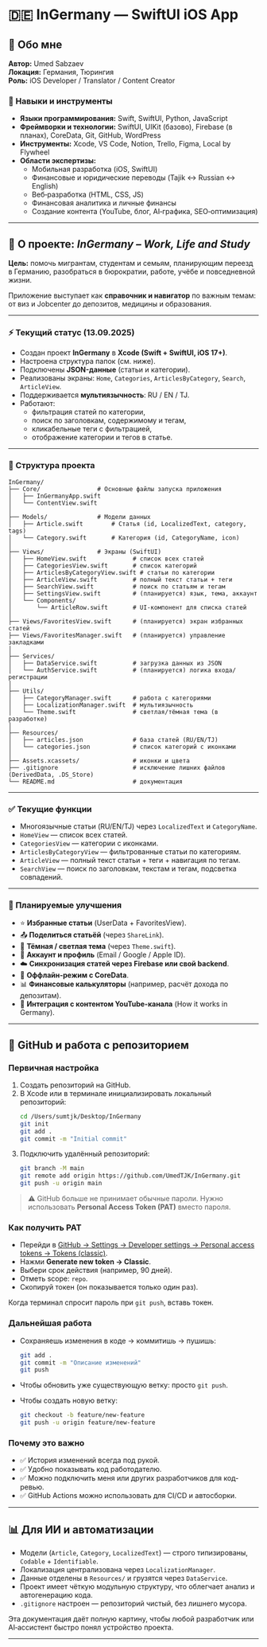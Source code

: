 # 🇩🇪 InGermany — SwiftUI iOS App

## 👤 Обо мне

**Автор:** Umed Sabzaev  
**Локация:** Германия, Тюрингия  
**Роль:** iOS Developer / Translator / Content Creator  

### 🔧 Навыки и инструменты
- **Языки программирования:** Swift, SwiftUI, Python, JavaScript  
- **Фреймворки и технологии:** SwiftUI, UIKit (базово), Firebase (в планах), CoreData, Git, GitHub, WordPress  
- **Инструменты:** Xcode, VS Code, Notion, Trello, Figma, Local by Flywheel  
- **Области экспертизы:**  
  - Мобильная разработка (iOS, SwiftUI)  
  - Финансовые и юридические переводы (Tajik ↔ Russian ↔ English)  
  - Веб‑разработка (HTML, CSS, JS)  
  - Финансовая аналитика и личные финансы  
  - Создание контента (YouTube, блог, AI‑графика, SEO‑оптимизация)  

---

## 📱 О проекте: *InGermany – Work, Life and Study*

**Цель:** помочь мигрантам, студентам и семьям, планирующим переезд в Германию, разобраться в бюрократии, работе, учёбе и повседневной жизни.  

Приложение выступает как **справочник и навигатор** по важным темам: от виз и Jobcenter до депозитов, медицины и образования.

---

### ⚡️ Текущий статус (13.09.2025)
- Создан проект **InGermany** в **Xcode (Swift + SwiftUI, iOS 17+)**.  
- Настроена структура папок (см. ниже).  
- Подключены **JSON-данные** (статьи и категории).  
- Реализованы экраны: `Home`, `Categories`, `ArticlesByCategory`, `Search`, `ArticleView`.  
- Поддерживается **мультиязычность**: RU / EN / TJ.  
- Работают:  
  - фильтрация статей по категории,  
  - поиск по заголовкам, содержимому и тегам,  
  - кликабельные теги с фильтрацией,  
  - отображение категории и тегов в статье.  

---

### 📂 Структура проекта

```
InGermany/
├── Core/                # Основные файлы запуска приложения
│   ├── InGermanyApp.swift
│   └── ContentView.swift
│
├── Models/              # Модели данных
│   ├── Article.swift        # Статья (id, LocalizedText, category, tags)
│   └── Category.swift       # Категория (id, CategoryName, icon)
│
├── Views/               # Экраны (SwiftUI)
│   ├── HomeView.swift             # список всех статей
│   ├── CategoriesView.swift       # список категорий
│   ├── ArticlesByCategoryView.swift # статьи по категории
│   ├── ArticleView.swift          # полный текст статьи + теги
│   ├── SearchView.swift           # поиск по статьям и тегам
│   ├── SettingsView.swift         # (планируется) язык, тема, аккаунт
│   └── Components/
│       └── ArticleRow.swift       # UI-компонент для списка статей
│
├── Views/FavoritesView.swift      # (планируется) экран избранных статей
├── Views/FavoritesManager.swift   # (планируется) управление закладками
│
├── Services/
│   ├── DataService.swift          # загрузка данных из JSON
│   └── AuthService.swift          # (планируется) логика входа/регистрации
│
├── Utils/
│   ├── CategoryManager.swift      # работа с категориями
│   ├── LocalizationManager.swift  # мультиязычность
│   └── Theme.swift                # светлая/тёмная тема (в разработке)
│
├── Resources/
│   ├── articles.json              # база статей (RU/EN/TJ)
│   └── categories.json            # список категорий с иконками
│
├── Assets.xcassets/               # иконки и цвета
├── .gitignore                     # исключение лишних файлов (DerivedData, .DS_Store)
└── README.md                      # документация
```

---

### ✅ Текущие функции
- Многоязычные статьи (RU/EN/TJ) через `LocalizedText` и `CategoryName`.  
- `HomeView` — список всех статей.  
- `CategoriesView` — категории с иконками.  
- `ArticlesByCategoryView` — фильтрованные статьи по категориям.  
- `ArticleView` — полный текст статьи + теги + навигация по тегам.  
- `SearchView` — поиск по заголовкам, текстам и тегам, подсветка совпадений.  

---

### 🔮 Планируемые улучшения
- ⭐ **Избранные статьи** (UserData + FavoritesView).  
- 📤 **Поделиться статьёй** (через `ShareLink`).  
- 🎨 **Тёмная / светлая тема** (через `Theme.swift`).  
- 👤 **Аккаунт и профиль** (Email / Google / Apple ID).  
- ☁️ **Синхронизация статей через Firebase или свой backend**.  
- 📶 **Оффлайн-режим с CoreData**.  
- 📊 **Финансовые калькуляторы** (например, расчёт дохода по депозитам).  
- 🎥 **Интеграция с контентом YouTube-канала** (How it works in Germany).  

---

## 🔗 GitHub и работа с репозиторием

### Первичная настройка
1. Создать репозиторий на GitHub.  
2. В Xcode или в терминале инициализировать локальный репозиторий:  
   ```bash
   cd /Users/sumtjk/Desktop/InGermany
   git init
   git add .
   git commit -m "Initial commit"
   ```
3. Подключить удалённый репозиторий:  
   ```bash
   git branch -M main
   git remote add origin https://github.com/UmedTJK/InGermany.git
   git push -u origin main
   ```

> ⚠️ GitHub больше не принимает обычные пароли. Нужно использовать **Personal Access Token (PAT)** вместо пароля.

### Как получить PAT
- Перейди в [GitHub → Settings → Developer settings → Personal access tokens → Tokens (classic)](https://github.com/settings/tokens).  
- Нажми **Generate new token → Classic**.  
- Выбери срок действия (например, 90 дней).  
- Отметь scope: `repo`.  
- Скопируй токен (он показывается только один раз).  

Когда терминал спросит пароль при `git push`, вставь токен.  

### Дальнейшая работа
- Сохраняешь изменения в коде → коммитишь → пушишь:  
  ```bash
  git add .
  git commit -m "Описание изменений"
  git push
  ```

- Чтобы обновить уже существующую ветку: просто `git push`.  
- Чтобы создать новую ветку:  
  ```bash
  git checkout -b feature/new-feature
  git push -u origin feature/new-feature
  ```

### Почему это важно
- ✅ История изменений всегда под рукой.  
- ✅ Удобно показывать код работодателю.  
- ✅ Можно подключить меня или других разработчиков для код-ревью.  
- ✅ GitHub Actions можно использовать для CI/CD и автосборки.  

---

## 📊 Для ИИ и автоматизации

- Модели (`Article`, `Category`, `LocalizedText`) — строго типизированы, `Codable` + `Identifiable`.  
- Локализация централизована через `LocalizationManager`.  
- Данные отделены в `Resources/` и грузятся через `DataService`.  
- Проект имеет чёткую модульную структуру, что облегчает анализ и автогенерацию кода.  
- `.gitignore` настроен — репозиторий чистый, без лишнего мусора.  

Эта документация даёт полную картину, чтобы любой разработчик или AI‑ассистент быстро понял устройство проекта.

---

